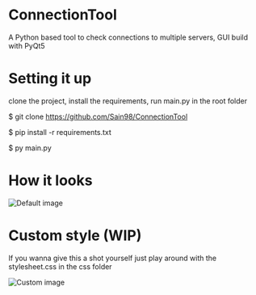 # ConnectionTool
A Python based tool to check connections to multiple servers, GUI build with PyQt5

# Setting it up
clone the project, install the requirements, run main.py in the root folder

$ git clone https://github.com/Sain98/ConnectionTool

$ pip install -r requirements.txt

$ py main.py

# How it looks
![Default image](https://i.imgur.com/nLOASdp.png)

# Custom style (WIP)
If you wanna give this a shot yourself just play around with the stylesheet.css in the css folder

![Custom image](https://i.imgur.com/KgaUlK3.png)
